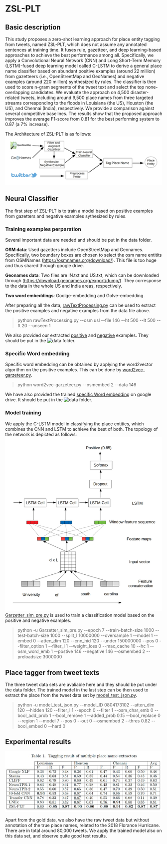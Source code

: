 # ZSL-PLT
## Basic description
This study proposes a zero-shot learning approach for place entity tagging from tweets, named ZSL-PLT, which does not assume any annotated sentences at training time. It fuses rule, gazetteer, and deep learning-based approaches to achieve the best performance among all. Specifically, we apply a Convolutional Neural Network (CNN) and Long Short-Term Memory (LSTM)-fused deep learning model called C-LSTM to derive a general place name classifier based on abundant positive examples (around 22 million) from gazetteers (i.e., OpenStreetMap and GeoNames) and negative examples (around 220 million) synthesized by rules. The classifier is then used to score n-gram segments of the tweet text and select the top none-overlapping candidates. We evaluate the approach on 4,500 disaster-related tweets, including around 9,500 place names from three targeted streams corresponding to the floods in Louisiana (the US), Houston (the US), and Chennai (India), respectively. We provide a comparison against several competitive baselines. The results show that the proposed approach improves the average F1-score from 0.81 for the best performing system to 0.87 (a 7\% increase).

The Architecture of ZSL-PLT is as follows:
![Screenshot](figure/workflow.jpg)

## Neural Classifier
The first step of ZSL-PLT is to train a model based on positive examples from gazetters and negative examples sythesized by rules.
### Training examples perparation
Several important data are needed and should be put in the data folder.

**OSM data**: Used gazetters include OpenStreetMap and Geonames. Specifically, two boundary boxes are chosen to select the osm name entitits from OSMNames (https://osmnames.org/download/). This file is too huge and thus shared through google drive.

**Geonames data**: Two files are IN.txt and US.txt, which can be downloaded through (https://download.geonames.org/export/dump/). They corresponse to the data in the whole US and India areas, respectively.  

**Two word embeddings**: Goolge-embedding and Golve-embedding.

After preparing all the data, [rawTextProcessing.py](rawTextProcessing.py) can be used to extract the positive examples and negative examples from the data file above. 

 > python rawTextProcessing.py --osm usl --file 146 --ht 500 --lt 500 --ft 20 --unseen 1


We also provided our extracted [positive](https://drive.google.com/file/d/1YQaY9WMYAaPdasx5fz1Namx2XIxjkWIf/view?usp=sharing) and [negative](https://drive.google.com/file/d/1KF5DEOwWq1D7QE9T-CLWy7X1fXJ9-x6S/view?usp=sharing) examples. They should be put in the ![data](data) folder.

### Specific Word embedding
Specific word embedding can be obtained by applying the word2vector algorithm on the positive examples. This can be done by [word2vec-garzeteer.py](word2vec-garzeteer.py).

 > python word2vec-garzeteer.py --osmembed 2 --data 146


We have also provided the trained [specific Word embedding](https://drive.google.com/file/d/1xWl87ggoQIysydrXXqgRPr2rB4yzw8GU/view?usp=sharing) on google drive. It should be put in the ![data](data) folder.

### Model training
We apply the C-LSTM  model in classifying the place entities, which combines the CNN and LSTM to achieve the best of both. The topology of the network is depicted as follows:
![Screenshot](figure/architecture.jpg)
[Garzetter_sim_pre.py](Garzetter_sim_pre.py) is used to train a classification model based on the positive and negative examples.

 > python -u Garzetter_sim_pre.py --epoch 7 --train-batch-size 1000 --test-batch-size 1000 --split_l 10000000 --oversample 1 --model 1 --embed 0 --atten_dim 120 --cnn_hid 120 --under 150000000 --pos 0 --filter_option 1 --filter_l 1 --weight_loss 0 --max_cache 10 --hc 1 --osm_word_emb 1 --postive 146 --negative 146 --osmembed 2 --preloadsize 3000000

## Place tagger from tweet texts
The three tweet data sets are avaliable here and they should be put under the data folder. The trained model in the last step can be then used to extract the place from the tweet data set by [model_test_json.py](model_test_json.py).

> python -u model_test_json.py --model_ID 0804173102 --atten_dim 120 --hidden 120 --filter_l 1 --epoch 0 --filter 1 --osm_char_emb 0 --bool_add_prob 1 --bool_remove 1 --added_prob 0.15 --bool_replace 0 --region 1 --model 7 --pos 0 --out 0 --osmembed 2 --thres 0.82 --bool_embed 0 --hard 0



## Experimental results

![Screenshot](figure/597627196.jpg)

Apart from the gold data, we also have the raw tweet data but without annotation of the true place names, related to the 2018 Florance Hurricane. There are in total around 80,000 tweets.
We apply the trained model also on this data set, and observe quite good test results.
